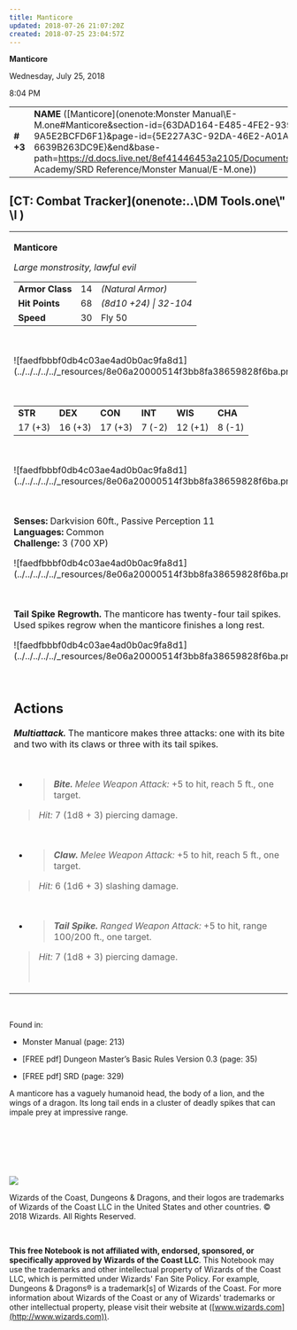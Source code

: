 ```yaml
---
title: Manticore
updated: 2018-07-26 21:07:20Z
created: 2018-07-25 23:04:57Z
---
```


**Manticore**

Wednesday, July 25, 2018

8:04 PM

|           |                                                                                                                                                                                                                                                                                            |        |        |        |     |       |        |
|-----------|--------------------------------------------------------------------------------------------------------------------------------------------------------------------------------------------------------------------------------------------------------------------------------------------|--------|--------|--------|-----|-------|--------|
| **\# +3** | **NAME** ([Manticore](onenote:Monster Manual\\E-M.one#Manticore&section-id={63DAD164-E485-4FE2-939F-9A5E2BCFD6F1}&page-id={5E227A3C-92DA-46E2-A01A-6639B263DC9E}&end&base-path=https://d.docs.live.net/8ef41446453a2105/Documents/Adventure Academy/SRD Reference/Monster Manual/E-M.one)) | **14** | **68** | **68** | \-  | Notes | 700 XP |

## [CT: Combat Tracker](onenote:..\\DM Tools.one\\" \l )

<table><tbody><tr class="odd"><td><p><strong>Manticore</strong></p><p><em>Large monstrosity, lawful evil<br />
</em></p><table><tbody><tr class="odd"><td><strong>Armor Class</strong></td><td>14</td><td><em>(Natural Armor)</em></td></tr><tr class="even"><td><strong>Hit Points</strong></td><td>68</td><td><em>(8d10 +24) | 32-104</em></td></tr><tr class="odd"><td><strong>Speed</strong></td><td>30</td><td>Fly 50</td></tr></tbody></table><p> </p><p>![faedfbbbf0db4c03ae4ad0b0ac9fa8d1](../../../../../_resources/8e06a20000514f3bb8fa38659828f6ba.png)</p><p> </p><table><tbody><tr class="odd"><td><strong>STR</strong></td><td><strong>DEX</strong></td><td><strong>CON</strong></td><td><strong>INT</strong></td><td><strong>WIS</strong></td><td><strong>CHA</strong></td></tr><tr class="even"><td>17 (+3)</td><td>16 (+3)</td><td>17 (+3)</td><td>7 (-2)</td><td>12 (+1)</td><td>8 (-1)</td></tr></tbody></table><p> </p><p>![faedfbbbf0db4c03ae4ad0b0ac9fa8d1](../../../../../_resources/8e06a20000514f3bb8fa38659828f6ba.png)</p><p> </p><p><strong>Senses:</strong> Darkvision 60ft., Passive Perception 11<br />
<strong>Languages:</strong> Common<br />
<strong>Challenge:</strong> 3 (700 XP)</p><p>![faedfbbbf0db4c03ae4ad0b0ac9fa8d1](../../../../../_resources/8e06a20000514f3bb8fa38659828f6ba.png)</p><p> </p><p><strong>Tail Spike Regrowth.</strong> The manticore has twenty-four tail spikes. Used spikes regrow when the manticore finishes a long rest.</p><p>![faedfbbbf0db4c03ae4ad0b0ac9fa8d1](../../../../../_resources/8e06a20000514f3bb8fa38659828f6ba.png)</p><p> </p><h2 id="actions"><strong>Actions</strong></h2><p><em><strong>Multiattack.</strong></em> The manticore makes three attacks: one with its bite and two with its claws or three with its tail spikes.</p><p> </p><ul><li><blockquote><p><em><strong>Bite.</strong> Melee Weapon Attack:</em> +5 to hit, reach 5 ft., one target.</p></blockquote></li></ul><blockquote><p><em>Hit:</em> 7 (1d8 + 3) piercing damage.</p></blockquote><p> </p><ul><li><blockquote><p><em><strong>Claw.</strong> Melee Weapon Attack:</em> +5 to hit, reach 5 ft., one target.</p></blockquote></li></ul><blockquote><p><em>Hit:</em> 6 (1d6 + 3) slashing damage.</p></blockquote><p> </p><ul><li><blockquote><p><em><strong>Tail Spike.</strong> Ranged Weapon Attack:</em> +5 to hit, range 100/200 ft., one target.</p></blockquote></li></ul><blockquote><p><em>Hit:</em> 7 (1d8 + 3) piercing damage.</p><p> </p></blockquote></td></tr></tbody></table>

 

Found in:

-   Monster Manual (page: 213)

-   \[FREE pdf\] Dungeon Master’s Basic Rules Version 0.3 (page: 35)

-   \[FREE pdf\] SRD (page: 329)

A manticore has a vaguely humanoid head, the body of a lion, and the wings of a dragon. Its long tail ends in a cluster of deadly spikes that can impale prey at impressive range.

 

 

 

![](tmp\media\image2.png)

Wizards of the Coast, Dungeons & Dragons, and their logos are trademarks of Wizards of the Coast LLC in the United States and other countries. © 2018 Wizards. All Rights Reserved.

 

**This free Notebook is not affiliated with, endorsed, sponsored, or specifically approved by Wizards of the Coast LLC**. This Notebook may use the trademarks and other intellectual property of Wizards of the Coast LLC, which is permitted under Wizards' Fan Site Policy. For example, Dungeons & Dragons® is a trademark\[s\] of Wizards of the Coast. For more information about Wizards of the Coast or any of Wizards' trademarks or other intellectual property, please visit their website at ([www.wizards.com](http://www.wizards.com)).
